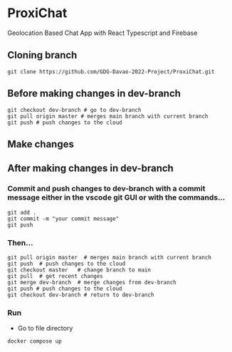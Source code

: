 # ProxiChat
Geolocation Based Chat App with React Typescript and Firebase

## Cloning branch
```shell
git clone https://github.com/GDG-Davao-2022-Project/ProxiChat.git
```

## Before making changes in dev-branch
```shell
git checkout dev-branch # go to dev-branch
git pull origin master # merges main branch with current branch
git push # push changes to the cloud 
```

## Make changes

## After making changes in dev-branch
### Commit and push changes to dev-branch with a commit message either in the vscode git GUI or with the commands...
```shell
git add .
git commit -m "your commit message"
git push
```
### Then...
```shell
git pull origin master  # merges main branch with current branch
git push  # push changes to the cloud 
git checkout master   # change branch to main
git pull  # get recent changes 
git merge dev-branch  # merge changes from dev-branch
git push # push changes to the cloud 
git checkout dev-branch # return to dev-branch
```

### Run
- Go to file directory
```shell
docker compose up
```
